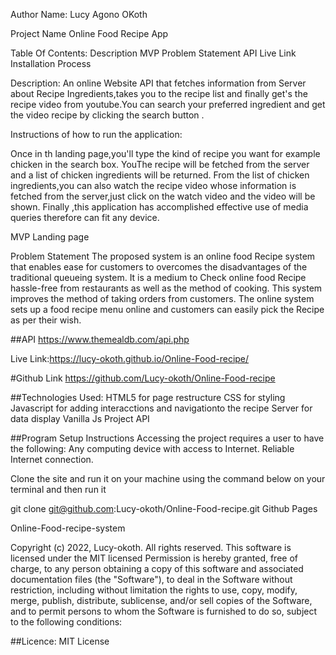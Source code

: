 Author Name: Lucy Agono OKoth

Project Name 
Online Food Recipe App

Table Of Contents:
 Description 
 MVP 
 Problem Statement
  API
    Live Link 
  Installation Process

Description:
 An online Website API that fetches information from Server about Recipe Ingredients,takes you to the recipe list and finally get's the recipe video from youtube.You can search your preferred ingredient and get the video recipe by clicking the search button .

 Instructions of how to run the application:

 
Once in th landing page,you'll type the kind of recipe you want for example chicken in the search box. YouThe recipe will be fetched from the server and a  list of chicken ingredients will be returned. From the list of chicken ingredients,you can also watch the recipe video whose information is fetched from the server,just click on the watch video and the video will be shown.
Finally ,this application has accomplished effective use of media queries therefore can fit any device.


MVP Landing page

Problem Statement The proposed system is an online food Recipe system that enables ease for customers to overcomes the disadvantages of the traditional queueing system. It is a medium to Check online food Recipe hassle-free from restaurants as well as the method of cooking. This system improves the method of taking orders from customers. The online system sets up a food recipe menu online and customers can easily pick the Recipe as per their wish.

##API https://www.themealdb.com/api.php

Live Link:https://lucy-okoth.github.io/Online-Food-recipe/

#Github Link https://github.com/Lucy-okoth/Online-Food-recipe

##Technologies Used: 
HTML5 for page restructure
 CSS for styling 
 Javascript for adding interacctions and navigationto the recipe Server for data display Vanilla Js Project API

##Program Setup Instructions Accessing the project requires a user to have the following: Any computing device with access to Internet. Reliable Internet connection.

Clone the site and run it on your machine using the command below on your terminal and then run it

git clone git@github.com:Lucy-okoth/Online-Food-recipe.git Github Pages

Online-Food-recipe-system

Copyright (c) 2022, Lucy-okoth. All rights reserved. This software is licensed under the MIT licensed Permission is hereby granted, free of charge, to any person obtaining a copy of this software and associated documentation files (the "Software"), to deal in the Software without restriction, including without limitation the rights to use, copy, modify, merge, publish, distribute, sublicense, and/or sell copies of the Software, and to permit persons to whom the Software is furnished to do so, subject to the following conditions:

##Licence: MIT License
